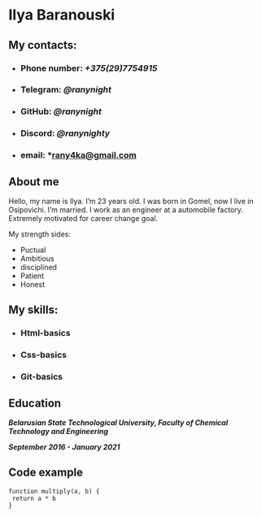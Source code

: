 # **Ilya Baranouski**
## **My contacts:**
* ### **Phone number:** *+375(29)7754915*
* ### **Telegram:**  *@ranynight*
* ### **GitHub:**  *@ranynight*
* ### **Discord:**  *@ranynighty*
* ### **email:** *rany4ka@gmail.com
## **About me**
Hello, my name is Ilya. I’m 23 years old. I was born in Gomel, now I live in Osipovichi. I’m married. 
I work as an engineer at a automobile factory. Extremely motivated for career change goal.


My strength sides:

* Puctual
* Ambitious
* disciplined
* Patient
* Honest

## **My skills:**
* ### **Html-basics**
* ### **Css-basics**
* ### **Git-basics**

## **Education**
***Belarusian State Technological University, Faculty of Chemical Technology and Engineering***

 ***September 2016 - January 2021***

 ## **Code example**
 ```
 function multiply(a, b) {
  return a * b
} ​
```



